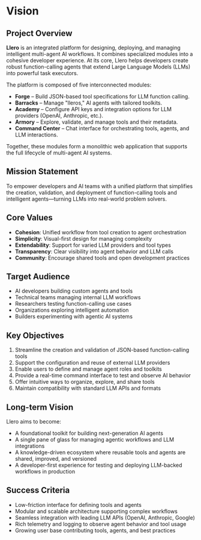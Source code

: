 # Vision

## Project Overview

**Llero** is an integrated platform for designing, deploying, and managing intelligent multi-agent AI workflows. It combines specialized modules into a cohesive developer experience. At its core, Llero helps developers create robust function-calling agents that extend Large Language Models (LLMs) into powerful task executors.

The platform is composed of five interconnected modules:

- **Forge** – Build JSON-based tool specifications for LLM function calling.
- **Barracks** – Manage "lleros," AI agents with tailored toolkits.
- **Academy** – Configure API keys and integration options for LLM providers (OpenAI, Anthropic, etc.).
- **Armory** – Explore, validate, and manage tools and their metadata.
- **Command Center** – Chat interface for orchestrating tools, agents, and LLM interactions.

Together, these modules form a monolithic web application that supports the full lifecycle of multi-agent AI systems.

## Mission Statement

To empower developers and AI teams with a unified platform that simplifies the creation, validation, and deployment of function-calling tools and intelligent agents—turning LLMs into real-world problem solvers.

## Core Values

- **Cohesion**: Unified workflow from tool creation to agent orchestration
- **Simplicity**: Visual-first design for managing complexity
- **Extendability**: Support for varied LLM providers and tool types
- **Transparency**: Clear visibility into agent behavior and LLM calls
- **Community**: Encourage shared tools and open development practices

## Target Audience

- AI developers building custom agents and tools
- Technical teams managing internal LLM workflows
- Researchers testing function-calling use cases
- Organizations exploring intelligent automation
- Builders experimenting with agentic AI systems

## Key Objectives

1. Streamline the creation and validation of JSON-based function-calling tools
2. Support the configuration and reuse of external LLM providers
3. Enable users to define and manage agent roles and toolkits
4. Provide a real-time command interface to test and observe AI behavior
5. Offer intuitive ways to organize, explore, and share tools
6. Maintain compatibility with standard LLM APIs and formats

## Long-term Vision

Llero aims to become:

- A foundational toolkit for building next-generation AI agents
- A single pane of glass for managing agentic workflows and LLM integrations
- A knowledge-driven ecosystem where reusable tools and agents are shared, improved, and versioned
- A developer-first experience for testing and deploying LLM-backed workflows in production

## Success Criteria

- Low-friction interface for defining tools and agents
- Modular and scalable architecture supporting complex workflows
- Seamless integration with leading LLM APIs (OpenAI, Anthropic, Google)
- Rich telemetry and logging to observe agent behavior and tool usage
- Growing user base contributing tools, agents, and best practices
